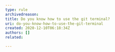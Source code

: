```yaml
---
type: rule
archivedreason:
title: Do you know how to use the git terminal?
uri: do-you-know-how-to-use-the-git-terminal
created: 2020-12-10T06:18:34Z
authors: []
related:

---
```



<!--endintro-->
